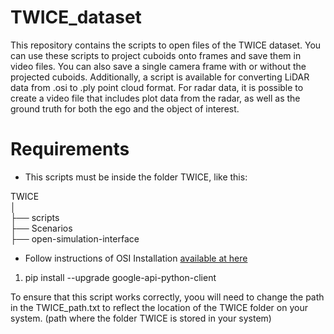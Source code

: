 # TWICE_dataset
This repository contains the scripts to open files of the TWICE dataset. 
You can use these scripts to project cuboids onto frames and save them in video files.
You can also save a single camera frame with or without the projected cuboids. 
Additionally, a script is available for converting LiDAR data from .osi to .ply point cloud format. 
For radar data, it is possible to create a video file that includes plot data from the radar, as well as the ground truth for both the ego and the object of interest.
# Requirements
- This scripts must be inside the folder TWICE, like this:

TWICE <br>
│ <br>
├── scripts <br>
├── Scenarios <br>
├── open-simulation-interface <br>


- Follow instructions of OSI Installation [available at here](https://www.asam.net/static_downloads/ASAM_OSI_reference-documentation_v3.5.0/index.html)
1. pip install --upgrade google-api-python-client

To ensure that this script works correctly, yoou will need to change the path in the TWICE_path.txt to reflect the location of the TWICE folder on your system. (path where the folder TWICE is stored in your system)

